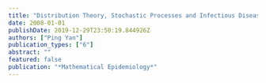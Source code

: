 ```yaml
---
title: "Distribution Theory, Stochastic Processes and Infectious Disease Modelling"
date: 2008-01-01
publishDate: 2019-12-29T23:50:19.844926Z
authors: ["Ping Yan"]
publication_types: ["6"]
abstract: ""
featured: false
publication: "*Mathematical Epidemiology*"
---
```


